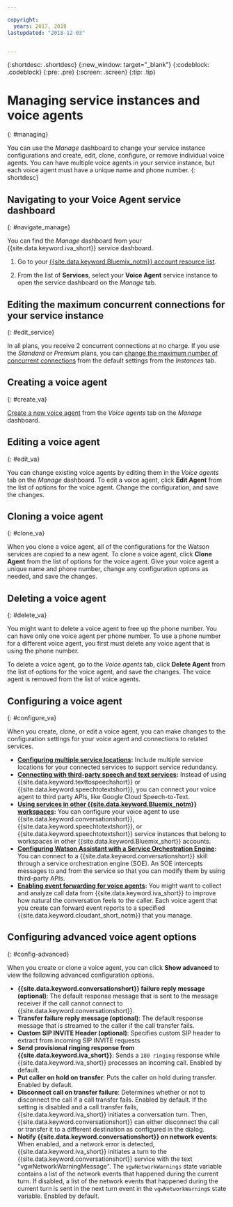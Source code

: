 ```yaml
---

copyright:
  years: 2017, 2018
lastupdated: "2018-12-03"


---
```


{:shortdesc: .shortdesc}
{:new_window: target="_blank"}
{:codeblock: .codeblock}
{:pre: .pre}
{:screen: .screen}
{:tip: .tip}


# Managing service instances and voice agents
{: #managing}

You can use the _Manage_ dashboard to change your service instance configurations and create, edit, clone, configure, or remove individual voice agents. You can have multiple voice agents in your service instance, but each voice agent must have a unique name and phone number.
{: shortdesc}

## Navigating to your Voice Agent service dashboard
{: #navigate_manage}

You can find the _Manage_ dashboard from your {{site.data.keyword.iva_short}} service dashboard.

1. Go to your [{{site.data.keyword.Bluemix_notm}} account resource list](https://cloud.ibm.com/resources).

1. From the list of **Services**, select your **Voice Agent** service instance to open the service dashboard on the _Manage_ tab.

## Editing the maximum concurrent connections for your service instance
{: #edit_service}

In all plans, you receive 2 concurrent connections at no charge. If you use the _Standard_ or _Premium_ plans, you can [change the maximum number of concurrent connections](managing_concurrency.html) from the default settings from the _Instances_ tab.

## Creating a voice agent
{: #create_va}

[Create a new voice agent](managing_create.html) from the _Voice agents_ tab on the _Manage_ dashboard.

## Editing a voice agent
{: #edit_va}

You can change existing voice agents by editing them in the _Voice agents_ tab on the _Manage_ dashboard. To edit a voice agent, click **Edit Agent** from the list of options for the voice agent. Change the configuration, and save the changes.

## Cloning a voice agent
{: #clone_va}

When you clone a voice agent, all of the configurations for the Watson services are copied to a new agent. To clone a voice agent, click **Clone Agent** from the list of options for the voice agent. Give your voice agent a unique name and phone number, change any configuration options as needed, and save the changes.

## Deleting a voice agent
{: #delete_va}

You might want to delete a voice agent to free up the phone number. You can have only one voice agent per phone number. To use a phone number for a different voice agent, you first must delete any voice agent that is using the phone number.

To delete a voice agent, go to the _Voice agents_ tab, click **Delete Agent** from the list of options for the voice agent, and save the changes. The voice agent is removed from the list of voice agents.

## Configuring a voice agent
{: #configure_va}

When you create, clone, or edit a voice agent, you can make changes to the configuration settings for your voice agent and connections to related services.

* **[Configuring multiple service locations](managing_disaster_recovery.html):** Include multiple service locations for your connected services to support service redundancy.
* **[Connecting with third-party speech and text services](managing_third_party.html):** Instead of using {{site.data.keyword.texttospeechshort}} or {{site.data.keyword.speechtotextshort}}, you can connect your voice agent to third party APIs, like Google Cloud Speech-to-Text.
* **[Using services in other {{site.data.keyword.Bluemix_notm}} workspaces](managing_other.html):** You can configure your voice agent to use {{site.data.keyword.conversationshort}}, {{site.data.keyword.speechtotextshort}}, or {{site.data.keyword.speechtotextshort}} service instances that belong to workspaces in other {{site.data.keyword.Bluemix_short}} accounts.
* **[Configuring Watson Assistant with a Service Orchestration Engine](managing_SOE.html):** You can connect to a {{site.data.keyword.conversationshort}} skill through a service orchestration engine (SOE). An SOE intercepts messages to and from the service so that you can modify them by using third-party APIs.
* **[Enabling event forwarding for voice agents](event-forwarding.html):** You might want to collect and analyze call data from {{site.data.keyword.iva_short}} to improve how natural the conversation feels to the caller. Each voice agent that you create can forward event reports to a specified {{site.data.keyword.cloudant_short_notm}} that you manage.

## Configuring advanced voice agent options
{: #config-advanced}

When you create or clone a voice agent, you can click **Show advanced** to view the following advanced configuration options.

* **{{site.data.keyword.conversationshort}} failure reply message (optional)**: The default response message that is sent to the message receiver if the call cannot connect to {{site.data.keyword.conversationshort}}.
* **Transfer failure reply message (optional)**: The default response message that is streamed to the caller if the call transfer fails.
* **Custom SIP INVITE Header (optional)**: Specifies custom SIP header to extract from incoming SIP INVITE requests
* **Send provisional ringing response from {{site.data.keyword.iva_short}}**: Sends a `180 ringing` response while {{site.data.keyword.iva_short}} processes an incoming call. Enabled by default.
* **Put caller on hold on transfer**: Puts the caller on hold during transfer. Enabled by default.
* **Disconnect call on transfer failure**: Determines whether or not to disconnect the call if a call transfer fails.  Enabled by default. If the setting is disabled and a call transfer fails, {{site.data.keyword.iva_short}} initiates a conversation turn. Then, {{site.data.keyword.conversationshort}} can either disconnect the call or transfer it to a different destination as configured in the dialog.
* **Notify {{site.data.keyword.conversationshort}} on network events**: When enabled, and a network error is detected, {{site.data.keyword.iva_short}} initiates a turn to the {{site.data.keyword.conversationshort}} service with the text "vgwNetworkWarningMessage". The `vgwNetworkWarnings` state variable contains a list of the network events that happened during the current turn. If disabled, a list of the network events that happened during the current turn is sent in the next turn event in the `vgwNetworkWarning`s state variable. Enabled by default.
